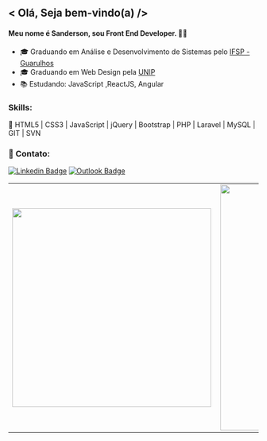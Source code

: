 ## < Olá, Seja bem-vindo(a) />

#### Meu nome é Sanderson, sou Front End Developer. 👨‍💻

- 🎓 Graduando em Análise e Desenvolvimento de Sistemas pelo [IFSP - Guarulhos](http://gru.ifsp.edu.br/)
- 🎓 Graduando em Web Design pela [UNIP](https://unip.br/)
- 📚 Estudando: JavaScript ,ReactJS, Angular

 ### Skills:

 🚀  HTML5 | CSS3 | JavaScript | jQuery | Bootstrap | PHP | Laravel | MySQL | GIT | SVN


 ### 📧 Contato:

[![Linkedin Badge](https://img.shields.io/badge/-LinkedIn-blue?style=flat-square&logo=Linkedin&logoColor=white&link=https://www.linkedin.com/in/sanderson-machado-de-araujo-83bab324/)](https://www.linkedin.com/in/sanderson-machado-de-araujo-83bab324/)  [![Outlook Badge](https://img.shields.io/badge/-Outlook-blue?style=flat-square&logo=Outlook&logoColor=white&link=mailtosandersonmachadoaraujo@hotmail.com)](mailto:sandersonmachadoaraujo@hotmail.com)


<center>
<table>
  <tr>
      <td><img width="400px" align="left" src="https://github-readme-stats.vercel.app/api/top-langs/?username=smaraujo&layout=compact&theme=dark" /></td>
      <td><img width="495px" align="left" src="https://github-readme-stats.vercel.app/api?username=smaraujo&show_icons=true&theme=dark"/></td>
  </tr>     
</table>
</center>

